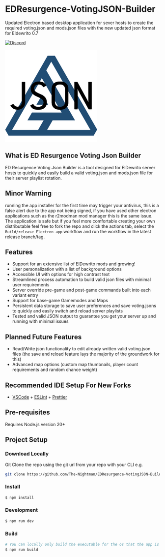 # EDResurgence-VotingJSON-Builder
Updated Electron based desktop application for sever hosts to create the required voting.json and mods.json files with the new updated json format for Eldewrito 0.7

[![Discord](https://img.shields.io/badge/Discord-Join%20the%20ED%20Modpacks%20Discord-green?style=for-the-badge&logo=discord&link=https://discord.gg/CPc7Gf7TPf)](https://discord.gg/CPc7Gf7TPf)

<img src="./resources/icon.png" width=300 >

## What is ED Resurgence Voting Json Builder

ED Resurgence Voting Json Builder is a tool designed for ElDewrito server hosts to quickly and easily build a valid voting.json and mods.json file for their server playlist rotation.

## Minor Warning

running the app installer for the first time may trigger your antivirus, this is a false alert due to the app not being signed, if you have used other electron applications such as the r2modman mod manager this is the same issue. The application is safe but if you feel more comfortable creating your own distributable feel free to fork the repo and click the actions tab, select the `Build/release Electron app` workflow and run the workflow in the latest release branch/tag.

## Features

- Support for an extensive list of ElDewrito mods and growing!
- User personalization with a list of background options
- Accessible UI with options for high contrast text
- Streamlined process automation to build valid json files with minimal user requirements
- Server override pre-game and post-game commands built into each variant entry
- Support for base-game Gamemodes and Maps
- Persistent data storage to save user preferences and save voting.jsons to quickly and easily switch and reload server playlists
- Tested and valid JSON output to guarantee you get your server up and running with minimal issues

## Planned Future Features
- Read/Write json functionality to edit already written valid voting.json files (the save and reload feature lays the majority of the groundwork for this)
- Advanced map options (custom map thumbnails, player count requirements and random chance weight)

## Recommended IDE Setup For New Forks

- [VSCode](https://code.visualstudio.com/) + [ESLint](https://marketplace.visualstudio.com/items?itemName=dbaeumer.vscode-eslint) + [Prettier](https://marketplace.visualstudio.com/items?itemName=esbenp.prettier-vscode)

## Pre-requisites

Requires Node.js version 20+

## Project Setup

### Download Locally

Git Clone the repo using the git url from your repo with your CLI e.g.
```bash
git clone https://github.com/The-Nightman/EDResurgence-VotingJSON-Builder.git
```

### Install

```bash
$ npm install
```

### Development

```bash
$ npm run dev
```

### Build

```bash
# You can locally only build the executable for the os that the app is built on
$ npm run build
```